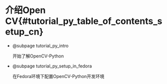 # 介绍Open CV{#tutorial_py_table_of_contents_setup_cn}

- @subpage tutorial_py_intro

  开始了解OpenCV-Python

- @subpage tutorial_py_setup_in_fedora

  在Fedora环境下配置OpenCV-Python开发环境

  ​